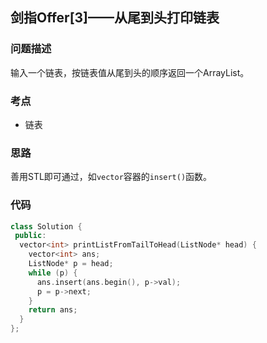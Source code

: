 ## 剑指Offer[3]——从尾到头打印链表
### 问题描述
输入一个链表，按链表值从尾到头的顺序返回一个ArrayList。

### 考点
- 链表

### 思路
善用STL即可通过，如`vector`容器的`insert()`函数。

### 代码
~~~cpp
class Solution {
 public:
  vector<int> printListFromTailToHead(ListNode* head) {
    vector<int> ans;
    ListNode* p = head;
    while (p) {
      ans.insert(ans.begin(), p->val);
      p = p->next;
    }
    return ans;
  }
};
~~~
